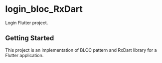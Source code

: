 # login_bloc_RxDart

Login Flutter project.

## Getting Started

This project is an implementation of BLOC pattern and RxDart library for a Flutter application.

